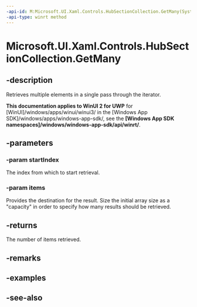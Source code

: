 ```yaml
---
-api-id: M:Microsoft.UI.Xaml.Controls.HubSectionCollection.GetMany(System.UInt32,Microsoft.UI.Xaml.Controls.HubSection[])
-api-type: winrt method
---
```


<!-- Method syntax
public uint GetMany(System.UInt32 startIndex, Windows.UI.Xaml.Controls.HubSection[] items)
-->

# Microsoft.UI.Xaml.Controls.HubSectionCollection.GetMany

## -description
Retrieves multiple elements in a single pass through the iterator.

**This documentation applies to WinUI 2 for UWP** for [WinUI]/windows/apps/winui/winui3/ in the [Windows App SDK]/windows/apps/windows-app-sdk/, see the **[Windows App SDK namespaces]/windows/windows-app-sdk/api/winrt/**.

## -parameters
### -param startIndex
The index from which to start retrieval.

### -param items
Provides the destination for the result. Size the initial array size as a "capacity" in order to specify how many results should be retrieved.

## -returns
The number of items retrieved.

## -remarks

## -examples

## -see-also

